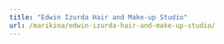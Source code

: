 ```yaml
---
title: "Edwin Izurda Hair and Make-up Studio"
url: /marikina/edwin-izurda-hair-and-make-up-studio/
---
```

